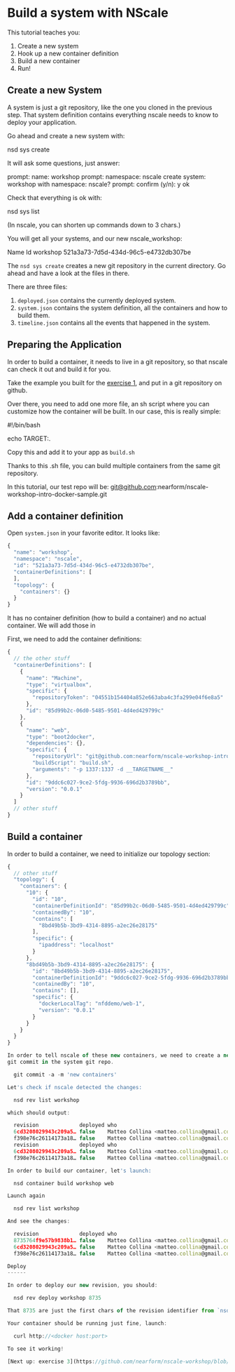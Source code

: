Build a system with NScale
===================

This tutorial teaches you:

1. Create a new system
2. Hook up a new container definition
3. Build a new container
4. Run!

Create a new System
-------------------

A system is just a git repository, like the one you cloned in
the previous step.
That system definition contains everything nscale needs to
know to deploy your application.

Go ahead and create a new system with:

  nsd sys create

It will ask some questions, just answer:

  prompt: name:  workshop
  prompt: namespace:  nscale
  create system: workshop with namespace: nscale?
  prompt: confirm (y/n):  y
  ok

Check that everything is ok with:

  nsd sys list

(In nscale, you can shorten up commands down to 3 chars.)

You will get all your systems, and our new nscale_workshop:

  Name                           Id
  workshop                       521a3a73-7d5d-434d-96c5-e4732db307be

The `nsd sys create` creates a new git repository in the current
directory. Go ahead and have a look at the files in there.

There are three files:

1. `deployed.json` contains the currently deployed system.
2. `system.json` contains the system definition, all the containers and
   how to build them.
3. `timeline.json` contains all the events that happened in the system.

Preparing the Application
-------------------------

In order to build a container, it needs to live in a git
repository, so that nscale can check it out and build it for you.

Take the example you built for the [exercise 1](https://github.com/nearform/nscale-workshop/blob/master/docker-intro.md), and put in a git repository on github.

Over there, you need to add one more file, an sh script where you can
customize how the container will be built. In our case, this is really
simple:

  #!/bin/bash

  echo TARGET:.

Copy this and add it to your app as `build.sh`

Thanks to this .sh file, you can build multiple containers from the same
git repository.

In this tutorial, our test repo will be: git@github.com:nearform/nscale-workshop-intro-docker-sample.git

Add a container definition
--------------------------

Open `system.json` in your favorite editor. It looks like:

```js
{
  "name": "workshop",
  "namespace": "nscale",
  "id": "521a3a73-7d5d-434d-96c5-e4732db307be",
  "containerDefinitions": [
  ],
  "topology": {
    "containers": {}
  }
}
```

It has no container definition (how to build a container) and no actual
container. We will add those in 

First, we need to add the container definitions:

```js
{
  // the other stuff
  "containerDefinitions": [
    {
      "name": "Machine",
      "type": "virtualbox",
      "specific": {
        "repositoryToken": "04551b154404a852e663aba4c3fa299e04f6e8a5"
      },
      "id": "85d99b2c-06d0-5485-9501-4d4ed429799c"
    },
    {
      "name": "web",
      "type": "boot2docker",
      "dependencies": {},
      "specific": {
        "repositoryUrl": "git@github.com:nearform/nscale-workshop-intro-docker-sample.git",
        "buildScript": "build.sh",
        "arguments": "-p 1337:1337 -d __TARGETNAME__"
      },
      "id": "9ddc6c027-9ce2-5fdg-9936-696d2b3789bb",
      "version": "0.0.1"
    }
  ]
  // other stuff
}
```

Build a container
-----------------

In order to build a container, we need to initialize our topology
section:

```js
{
  // other stuff
  "topology": {
    "containers": {
      "10": {
        "id": "10",
        "containerDefinitionId": "85d99b2c-06d0-5485-9501-4d4ed429799c",
        "containedBy": "10",
        "contains": [
          "8bd49b5b-3bd9-4314-8895-a2ec26e28175"
        ],
        "specific": {
          "ipaddress": "localhost"
        }
      },
      "8bd49b5b-3bd9-4314-8895-a2ec26e28175": {
        "id": "8bd49b5b-3bd9-4314-8895-a2ec26e28175",
        "containerDefinitionId": "9ddc6c027-9ce2-5fdg-9936-696d2b3789bb",
        "containedBy": "10",
        "contains": [],
        "specific": {
          "dockerLocalTag": "nfddemo/web-1",
          "version": "0.0.1"
        }
      }
    }
  }
}

In order to tell nscale of these new containers, we need to create a new
git commit in the system git repo. 

  git commit -a -m 'new containers'

Let's check if nscale detected the changes:

  nsd rev list workshop

which should output:

  revision             deployed who                                                     time                      description
  6cd3208029943c209a5… false    Matteo Collina <matteo.collina@gmail.com>               2014-09-08T22:03:06.000Z  Updated container definition.
  f398e76c26114173a18… false    Matteo Collina <matteo.collina@gmail.com>               2014-09-08T21:45:22.000Z  first commit
  revision             deployed who                                                     time                      description
  6cd3208029943c209a5… false    Matteo Collina <matteo.collina@gmail.com>               2014-09-08T22:03:06.000Z  Updated container definition.
  f398e76c26114173a18… false    Matteo Collina <matteo.collina@gmail.com>               2014-09-08T21:45:22.000Z  first commit

In order to build our container, let's launch:

  nsd container build workshop web

Launch again

  nsd rev list workshop

And see the changes:

  revision             deployed who                                                     time                      description
  8735764f9e57b9838b1… false    Matteo Collina <matteo.collina@gmail.com>               2014-09-08T22:08:11.000Z  built container: cf28904e57b0c4b84b24d0297820e8a6…
  6cd3208029943c209a5… false    Matteo Collina <matteo.collina@gmail.com>               2014-09-08T22:03:06.000Z  Updated container definition.
  f398e76c26114173a18… false    Matteo Collina <matteo.collina@gmail.com>               2014-09-08T21:45:22.000Z  first commit

Deploy
------

In order to deploy our new revision, you should:

  nsd rev deploy workshop 8735

That 8735 are just the first chars of the revision identifier from `nsd rev list`

Your container should be running just fine, launch:

  curl http://<docker host:port>

To see it working!

[Next up: exercise 3](https://github.com/nearform/nscale-workshop/blob/master/ex3.md)
